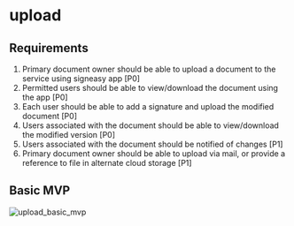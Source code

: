 # upload

## Requirements

1. Primary document owner should be able to upload a document to the service using signeasy app [P0]
2. Permitted users should be able to view/download the document using the app [P0]
3. Each user should be able to add a signature and upload the modified document [P0]
4. Users associated with the document should be able to view/download the modified version [P0]
5. Users associated with the document should be notified of changes [P1]
6. Primary document owner should be able to upload via mail, or provide a reference to file in alternate cloud storage [P1]

## Basic MVP

![upload_basic_mvp](https://user-images.githubusercontent.com/34787500/117580673-b3456b00-b116-11eb-8815-b835d4e07301.png)

